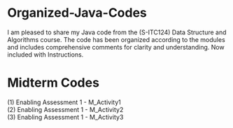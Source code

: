 # Organized-Java-Codes
I am pleased to share my Java code from the (S-ITC124) Data Structure and Algorithms course. The code has been organized according to the modules and includes comprehensive comments for clarity and understanding. Now included with Instructions.

# Midterm Codes 

(1) Enabling Assessment 1 - M_Activity1 <br />
(2) Enabling Assessment 1 - M_Activity2 <br />
(3) Enabling Assessment 1 - M_Activity3 <br />
